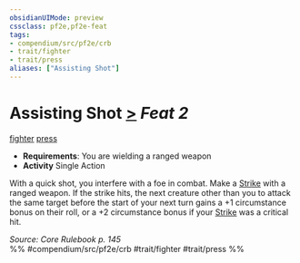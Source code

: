 ```yaml
---
obsidianUIMode: preview
cssclass: pf2e,pf2e-feat
tags:
- compendium/src/pf2e/crb
- trait/fighter
- trait/press
aliases: ["Assisting Shot"]
---
```

# Assisting Shot  [>](/rules/core-rulebook/chapter-9-playing-the-game.md#Actions "Single Action") *Feat 2*  
[fighter](/rules/traits/fighter.md)  [press](/rules/traits/press.md)  

- **Requirements**: You are wielding a ranged weapon
- **Activity** Single Action

With a quick shot, you interfere with a foe in combat. Make a [Strike](/rules/actions/strike.md) with a ranged weapon. If the strike hits, the next creature other than you to attack the same target before the start of your next turn gains a +1 circumstance bonus on their roll, or a +2 circumstance bonus if your [Strike](/rules/actions/strike.md) was a critical hit.

*Source: Core Rulebook p. 145*  
%% #compendium/src/pf2e/crb #trait/fighter #trait/press %%